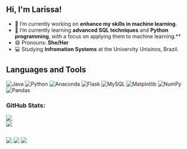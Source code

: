 ## Hi, I'm Larissa! 

- 🔭 I’m currently working on **enhance my skills in machine learning.**
- 🌱 I’m currently learning **advanced SQL techniques** and **Python programming**, with a focus on applying them to machine learning.**
- 😄 Pronouns: **She/Her**
- 💻 Studying **Infromation Systems** at the Univervity Unisinos, Brazil.

##  Languages and Tools

![Java](https://img.shields.io/badge/java-%23ED8B00.svg?style=for-the-badge&logo=openjdk&logoColor=white) ![Python](https://img.shields.io/badge/python-3670A0?style=for-the-badge&logo=python&logoColor=ffdd54) ![Anaconda](https://img.shields.io/badge/Anaconda-%2344A833.svg?style=for-the-badge&logo=anaconda&logoColor=white) ![Flask](https://img.shields.io/badge/flask-%23000.svg?style=for-the-badge&logo=flask&logoColor=white) ![MySQL](https://img.shields.io/badge/mysql-4479A1.svg?style=for-the-badge&logo=mysql&logoColor=white) ![Matplotlib](https://img.shields.io/badge/Matplotlib-%23ffffff.svg?style=for-the-badge&logo=Matplotlib&logoColor=black) ![NumPy](https://img.shields.io/badge/numpy-%23013243.svg?style=for-the-badge&logo=numpy&logoColor=white) ![Pandas](https://img.shields.io/badge/pandas-%23150458.svg?style=for-the-badge&logo=pandas&logoColor=white)

### GitHub Stats:
![](https://github-readme-stats.vercel.app/api?username=Larihb&theme=discord_old_blurple&hide_border=false&include_all_commits=false&count_private=true)<br/>
![](https://github-readme-stats.vercel.app/api/top-langs/?username=Larihb&theme=discord_old_blurple&hide_border=false&include_all_commits=false&count_private=true&layout=compact)

##
<div> 
  <a href="https://instagram.com/Larihb" target="_blank"><img src="https://img.shields.io/badge/-Instagram-%23E4405F?style=for-the-badge&logo=instagram&logoColor=white" target="_blank"></a>
  <a href = "mailto:larissa.chavesdl@gmail.com"><img src="https://img.shields.io/badge/-Gmail-%23333?style=for-the-badge&logo=gmail&logoColor=white" target="_blank"></a>
  <a href="https://www.linkedin.com/in/larissa-delara-chaves" target="_blank"><img src="https://img.shields.io/badge/-LinkedIn-%230077B5?style=for-the-badge&logo=linkedin&logoColor=white" target="_blank"></a> 
  
</div>
